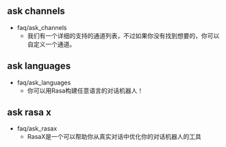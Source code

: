 ## ask channels
* faq/ask_channels
  - 我们有一个详细的支持的通道列表，不过如果你没有找到想要的，你可以自定义一个通道。

## ask languages
* faq/ask_languages
  - 你可以用Rasa构建任意语言的对话机器人！

## ask rasa x
* faq/ask_rasax
  - RasaX是一个可以帮助你从真实对话中优化你的对话机器人的工具
